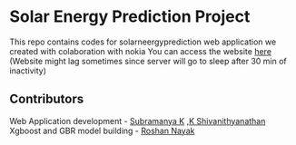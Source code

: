 # Solar Energy Prediction Project
This repo contains codes for solarneergyprediction web application we created with colaboration with nokia
You can access the website [here](solarenergyprediction.herokuapp.com/)
(Website might lag sometimes since server will go to sleep after 30 min of inactivity)
## Contributors
Web Application development - [Subramanya K](github.com/subramanyakrishna) ,[K Shivanithyanathan](github.com/shivanithyak)
Xgboost and GBR model building - [Roshan Nayak](github.com/RosNayak)
